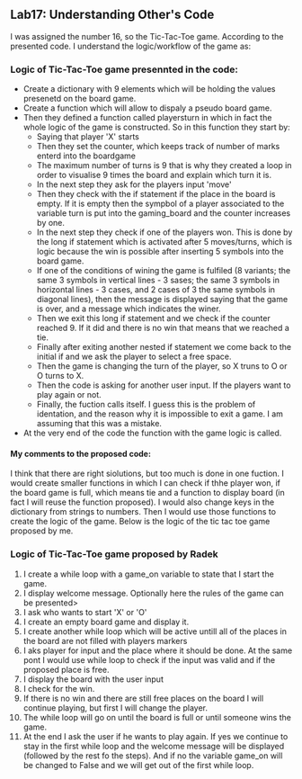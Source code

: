 ## Lab17: Understanding Other's Code
  
  
I was assigned the number 16, so the Tic-Tac-Toe game. 
According to the presented code. I understand the logic/workflow of the game as: 

  ### Logic of Tic-Tac-Toe game presennted in the code:
  - Create a dictionary with 9 elements which will be holding the values presenetd on the board game. 
  - Create a function which will allow to dispaly a pseudo board game. 
  - Then they defined a function called playersturn in which in fact the whole logic of the game is constructed. So in this function they start by:
      - Saying that player 'X' starts 
      - Then they set the counter, which keeps track of number of marks enterd into the boardgame 
      - The maximum number of turns is 9 that is why they created a loop in order to visualise 9 times the board and explain which turn it is. 
      - In the next step they ask for the players input 'move'
      - Then they check with the if statement if the place in the board is empty. If it is empty then the sympbol of a player associated to the variable turn is put into the gaming_board and the counter increases by one.
      - In the next step they check if one of the players won. This is done by the long if statement which is activated after 5 moves/turns, which is logic because the win is possible after inserting 5 symbols into the board game.
      - If one of the conditions of wining the game is fulfiled (8 variants; the same 3 symbols in vertical lines - 3 sases; the same 3 symbols in horizontal lines - 3 cases, and 2 cases of 3 the same symbols in diagonal lines), then the message is displayed saying that the game is over, and a message which indicates the winer.
      - Then we exit this long if statement and we check if the counter reached 9. If it did and there is no win that means that we reached a tie. 
      - Finally after exiting another nested if statement we come back to the initial if and we ask the player to select a free space. 
      - Then the game is changing the turn of the player, so X truns to O or O turns to X.
      - Then the code is asking for another user input. If the players want to play again or not. 
      - Finally, the fuction calls itself. I guess this is the problem of identation, and the reason why it is impossible to exit a game. I am assuming that this was a mistake.
  - At the very end of the code the function with the game logic is called. 

#### My comments to the proposed code: 
I think that there are right siolutions, but too much is done in one fuction. I would create smaller functions in which I can check if thhe player won, if the board game is full, which means tie and a function to display board (in fact I will reuse the function proposed).
I would also change keys in the dictionary from strings to numbers. 
Then I would use those functions to create the logic of the game.  Below is the logic of the tic tac toe game proposed by me. 
  
  
### Logic of Tic-Tac-Toe game proposed by Radek
1. I create a while loop with a game_on variable to state that I start the game.
2. I display welcome message. Optionally here the rules of the game can be presented>
3. I ask who wants to start 'X' or 'O'
4. I create an empty board game and display it. 
5. I create another while loop which will be active untill all of the places in the board are not filled with players markers
6. I aks player for input and the place where it should be done. At the same pont I would use while loop to check if the input was valid and if the proposed place is free.
7. I display the board with the user input 
8. I check for the win.
9. If there is no win and there are still free places on the board I will continue playing, but first I will change the player.
10. The while loop will go on until the board is full or until someone wins the game.
11. At the end I ask the user if he wants to play again. If yes we continue to stay in the first while loop and the welcome message will be displayed (followed by the rest fo the steps). And if no the variable game_on will be changed to False and we will get out of the first while loop. 
 
